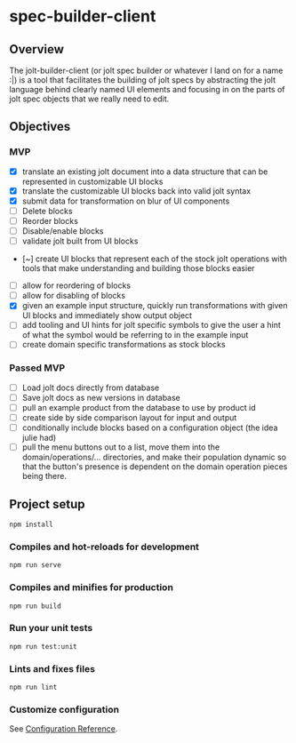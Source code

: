 # spec-builder-client

## Overview

The jolt-builder-client (or jolt spec builder or whatever I land on for a name :|) is a tool that facilitates the building of jolt specs by abstracting the jolt
language behind clearly named UI elements and focusing in on the parts of jolt spec objects that we really need to
edit. <come back and clarify this explanation>

## Objectives

### MVP

- [x] translate an existing jolt document into a data structure that can be represented in customizable UI blocks
- [x] translate the customizable UI blocks back into valid jolt syntax
- [x] submit data for transformation on blur of UI components
- [ ] Delete blocks
- [ ] Reorder blocks
- [ ] Disable/enable blocks
- [ ] validate jolt built from UI blocks
- [~] create UI blocks that represent each of the stock jolt operations with tools that make understanding and building those blocks easier
- [ ] allow for reordering of blocks
- [ ] allow for disabling of blocks
- [x] given an example input structure, quickly run transformations with given UI blocks and immediately show output object
- [ ] add tooling and UI hints for jolt specific symbols to give the user a hint of what the symbol would be referring to in the example input
- [ ] create domain specific transformations as stock blocks

### Passed MVP

- [ ] Load jolt docs directly from database
- [ ] Save jolt docs as new versions in database
- [ ] pull an example product from the database to use by product id
- [ ] create side by side comparison layout for input and output
- [ ] conditionally include blocks based on a configuration object (the idea julie had)
- [ ] pull the menu buttons out to a list, move them into the domain/operations/... directories, and make their population dynamic so that the button's presence
  is dependent on the domain operation pieces being there.

## Project setup

```
npm install
```

### Compiles and hot-reloads for development

```
npm run serve
```

### Compiles and minifies for production

```
npm run build
```

### Run your unit tests

```
npm run test:unit
```

### Lints and fixes files

```
npm run lint
```

### Customize configuration

See [Configuration Reference](https://cli.vuejs.org/config/).
